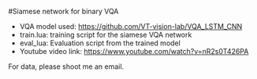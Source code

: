#Siamese network for binary VQA

- VQA model used: https://github.com/VT-vision-lab/VQA_LSTM_CNN
- train.lua:  training script for the siamese VQA network
- eval_lua: Evaluation script from the trained model
- Youtube video link: https://www.youtube.com/watch?v=nR2s0T426PA


For data, please shoot me an email.

